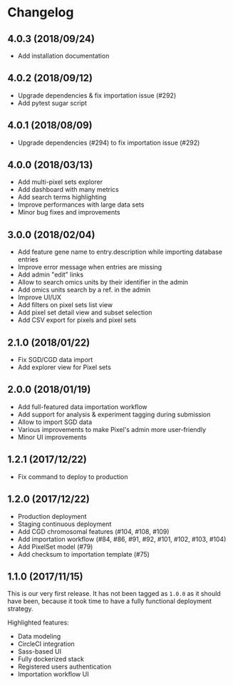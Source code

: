 # Changelog

## 4.0.3 (2018/09/24)

* Add installation documentation

## 4.0.2 (2018/09/12)

* Upgrade dependencies & fix importation issue (#292)
* Add pytest sugar script

## 4.0.1 (2018/08/09)

* Upgrade dependencies (#294) to fix importation issue (#292)

## 4.0.0 (2018/03/13)

* Add multi-pixel sets explorer
* Add dashboard with many metrics
* Add search terms highlighting
* Improve performances with large data sets
* Minor bug fixes and improvements

## 3.0.0 (2018/02/04)

* Add feature gene name to entry.description while importing database entries
* Improve error message when entries are missing
* Add admin "edit" links
* Allow to search omics units by their identifier in the admin
* Add omics units search by a ref. in the admin
* Improve UI/UX
* Add filters on pixel sets list view
* Add pixel set detail view and subset selection
* Add CSV export for pixels and pixel sets

## 2.1.0 (2018/01/22)

* Fix SGD/CGD data import
* Add explorer view for Pixel sets

## 2.0.0 (2018/01/19)

* Add full-featured data importation workflow
* Add support for analysis & experiment tagging during submission
* Allow to import SGD data
* Various improvements to make Pixel's admin more user-friendly
* Minor UI improvements

## 1.2.1 (2017/12/22)

* Fix command to deploy to production

## 1.2.0 (2017/12/22)

* Production deployment
* Staging continuous deployment
* Add CGD chromosomal features (#104, #108, #109)
* Add importation workflow (#84, #86, #91, #92, #101, #102, #103, #104)
* Add PixelSet model (#79)
* Add checksum to importation template (#75)

## 1.1.0 (2017/11/15)

This is our very first release. It has not been tagged as `1.0.0` as it should
have been, because it took time to have a fully functional deployment strategy.

Highlighted features:

* Data modeling
* CircleCI integration
* Sass-based UI
* Fully dockerized stack
* Registered users authentication
* Importation workflow UI
